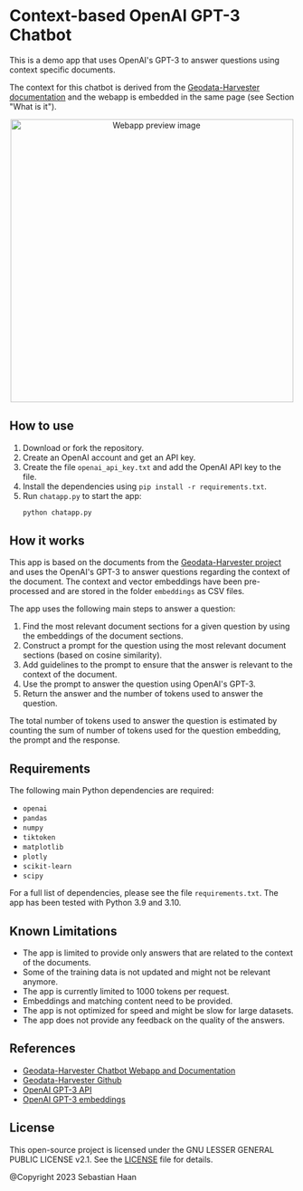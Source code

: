 # Context-based OpenAI GPT-3 Chatbot

This is a demo app that uses OpenAI's GPT-3 to answer questions using context specific documents. 

The context for this chatbot is derived from the [Geodata-Harvester documentation](https://sydney-informatics-hub.github.io/geodata-harvester/) and the webapp is embedded in the same page (see Section "What is it").

<center><img title="Webapp preview" alt="Webapp preview image" src="docs/images/preview_webapp.png" width="500" /></center>


## How to use

1. Download or fork the repository.
2. Create an OpenAI account and get an API key.
3. Create the file `openai_api_key.txt` and add the OpenAI API key to the file.
4. Install the dependencies using `pip install -r requirements.txt`.
5. Run `chatapp.py` to start the app:
    ```bash
    python chatapp.py
    ```

## How it works

This app is based on the documents from the [Geodata-Harvester project](https://github.com/Sydney-Informatics-Hub/geodata-harvester) and uses the OpenAI's GPT-3 to answer questions regarding the context of the document.
The context and vector embeddings have been pre-processed and are stored in the folder `embeddings` as CSV files.

The app uses the following main steps to answer a question:

1. Find the most relevant document sections for a given question by using the embeddings of the document sections.
2. Construct a prompt for the question using the most relevant document sections (based on cosine similarity).
3. Add guidelines to the prompt to ensure that the answer is relevant to the context of the document.
4. Use the prompt to answer the question using OpenAI's GPT-3.
5. Return the answer and the number of tokens used to answer the question.

The total number of tokens used to answer the question is estimated by counting the sum of number of tokens used for the question embedding, the prompt and the response.

## Requirements

The following main Python dependencies are required:

- `openai`
- `pandas`
- `numpy`
- `tiktoken`
- `matplotlib`
- `plotly`
- `scikit-learn`
- `scipy`

For a full list of dependencies, please see the file `requirements.txt`.
The app has been tested with Python 3.9 and 3.10.


## Known Limitations

- The app is limited to provide only answers that are related to the context of the documents.
- Some of the training data is not updated and might not be relevant anymore.
- The app is currently limited to 1000 tokens per request.
- Embeddings and matching content need to be provided.
- The app is not optimized for speed and might be slow for large datasets.
- The app does not provide any feedback on the quality of the answers.


## References

- [Geodata-Harvester Chatbot Webapp and Documentation](https://sydney-informatics-hub.github.io/geodata-harvester/)
- [Geodata-Harvester Github](https://github.com/Sydney-Informatics-Hub/geodata-harvester)
- [OpenAI GPT-3 API](https://platform.openai.com/docs/introduction)
- [OpenAI GPT-3 embeddings](https://platform.openai.com/docs/guides/embeddings)

## License

This open-source project is licensed under the GNU LESSER GENERAL PUBLIC LICENSE v2.1. See the [LICENSE](LICENSE) file for details.

@Copyright 2023 Sebastian Haan